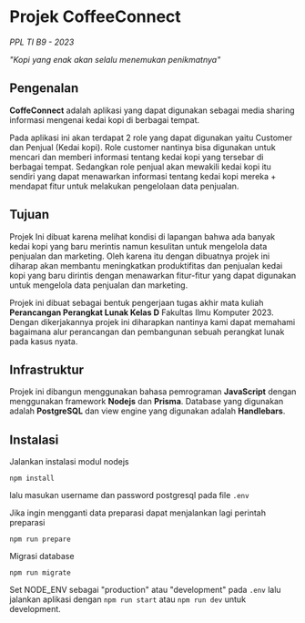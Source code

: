 # Projek CoffeeConnect
_PPL TI B9 - 2023_

_"Kopi yang enak akan selalu menemukan penikmatnya"_

## Pengenalan
**CoffeConnect** adalah aplikasi yang dapat digunakan sebagai media sharing informasi mengenai kedai kopi di berbagai tempat.

Pada aplikasi ini akan terdapat 2 role yang dapat digunakan yaitu Customer dan Penjual (Kedai kopi). Role customer nantinya bisa digunakan untuk mencari dan memberi informasi tentang kedai kopi yang tersebar di berbagai tempat. Sedangkan role penjual akan mewakili kedai kopi itu sendiri yang dapat menawarkan informasi tentang kedai kopi mereka + mendapat fitur untuk melakukan pengelolaan data penjualan.

## Tujuan
Projek Ini dibuat karena melihat kondisi di lapangan bahwa ada banyak kedai kopi yang baru merintis namun kesulitan untuk mengelola data penjualan dan marketing. Oleh karena itu dengan dibuatnya projek ini diharap akan membantu meningkatkan produktifitas dan penjualan kedai kopi yang baru dirintis dengan menawarkan fitur-fitur yang dapat digunakan untuk mengelola data penjualan dan marketing.

Projek ini dibuat sebagai bentuk pengerjaan tugas akhir mata kuliah **Perancangan Perangkat Lunak Kelas D** Fakultas Ilmu Komputer 2023. Dengan dikerjakannya projek ini diharapkan nantinya kami dapat memahami bagaimana alur perancangan dan pembangunan sebuah perangkat lunak pada kasus nyata.

## Infrastruktur
Projek ini dibangun menggunakan bahasa pemrograman **JavaScript** dengan menggunakan framework **Nodejs** dan **Prisma**. Database yang digunakan adalah **PostgreSQL** dan view engine yang digunakan adalah **Handlebars**.

## Instalasi
Jalankan instalasi modul nodejs
```
npm install
```
lalu masukan username dan password postgresql pada file ```.env```

Jika ingin mengganti data preparasi dapat menjalankan lagi perintah preparasi
```
npm run prepare
```
Migrasi database
```
npm run migrate
```
Set NODE_ENV sebagai "production" atau "development" pada ```.env``` lalu jalankan aplikasi dengan ```npm run start``` atau ```npm run dev``` untuk development.
